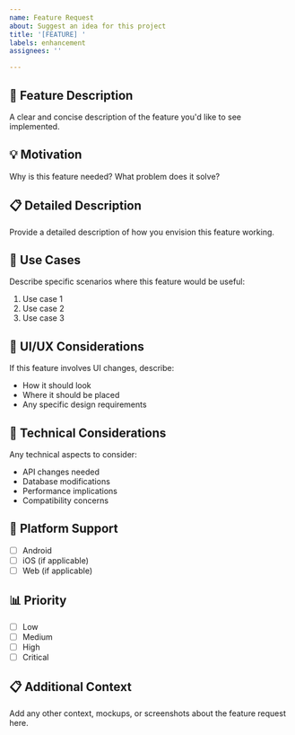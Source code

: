 ```yaml
---
name: Feature Request
about: Suggest an idea for this project
title: '[FEATURE] '
labels: enhancement
assignees: ''

---
```


## 🚀 Feature Description
A clear and concise description of the feature you'd like to see implemented.

## 💡 Motivation
Why is this feature needed? What problem does it solve?

## 📋 Detailed Description
Provide a detailed description of how you envision this feature working.

## 🎯 Use Cases
Describe specific scenarios where this feature would be useful:
1. Use case 1
2. Use case 2
3. Use case 3

## 🎨 UI/UX Considerations
If this feature involves UI changes, describe:
- How it should look
- Where it should be placed
- Any specific design requirements

## 🔧 Technical Considerations
Any technical aspects to consider:
- API changes needed
- Database modifications
- Performance implications
- Compatibility concerns

## 📱 Platform Support
- [ ] Android
- [ ] iOS (if applicable)
- [ ] Web (if applicable)

## 📊 Priority
- [ ] Low
- [ ] Medium
- [ ] High
- [ ] Critical

## 📋 Additional Context
Add any other context, mockups, or screenshots about the feature request here.
